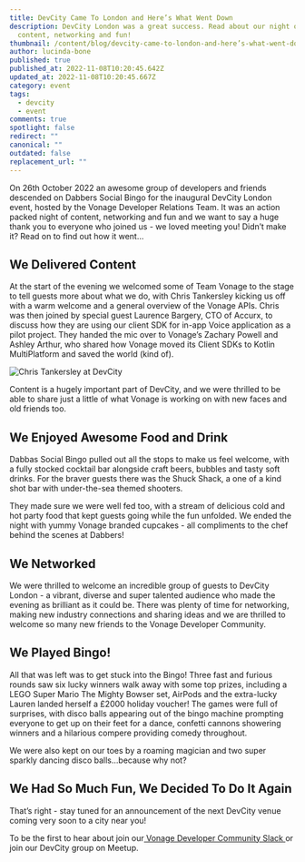 ```yaml
---
title: DevCity Came To London and Here’s What Went Down
description: DevCity London was a great success. Read about our night of
  content, networking and fun!
thumbnail: /content/blog/devcity-came-to-london-and-here’s-what-went-down/devcity-london_postevent.png
author: lucinda-bone
published: true
published_at: 2022-11-08T10:20:45.642Z
updated_at: 2022-11-08T10:20:45.667Z
category: event
tags:
  - devcity
  - event
comments: true
spotlight: false
redirect: ""
canonical: ""
outdated: false
replacement_url: ""
---
```

On 26th October 2022 an awesome group of developers and friends descended on Dabbers Social Bingo for the inaugural DevCity London event, hosted by the Vonage Developer Relations Team. It was an action packed night of content, networking and fun and we want to say a huge thank you to everyone who joined us - we loved meeting you! Didn’t make it? Read on to find out how it went…

## We Delivered Content

At the start of the evening we welcomed some of Team Vonage to the stage to tell guests more about what we do, with Chris Tankersley kicking us off with a warm welcome and a general overview of the Vonage APIs. Chris was then joined by special guest Laurence Bargery, CTO of Accurx, to discuss how they are using our client SDK for in-app Voice application as a pilot project. They handed the mic over to Vonage’s Zachary Powell and Ashley Arthur, who shared how Vonage moved its Client SDKs to Kotlin MultiPlatform and saved the world (kind of). 

![Chris Tankersley at DevCity](/content/blog/devcity-came-to-london-and-here’s-what-went-down/chris_talk.jpg)

Content is a hugely important part of DevCity, and we were thrilled to be able to share just a little of what Vonage is working on with new faces and old friends too. 

## We Enjoyed Awesome Food and Drink

Dabbas Social Bingo pulled out all the stops to make us feel welcome, with a fully stocked cocktail bar alongside craft beers, bubbles and tasty soft drinks. For the braver guests there was the Shuck Shack, a one of a kind shot bar with under-the-sea themed shooters. 

They made sure we were well fed too, with a stream of delicious cold and hot party food that kept guests going while the fun unfolded. We ended the night with yummy Vonage branded cupcakes - all compliments to the chef behind the scenes at Dabbers!

## We Networked

We were thrilled to welcome an incredible group of guests to DevCity London - a vibrant, diverse and super talented audience who made the evening as brilliant as it could be. There was plenty of time for networking, making new industry connections and sharing ideas and we are thrilled to welcome so many new friends to the Vonage Developer Community.  

## We Played Bingo!

All that was left was to get stuck into the Bingo! Three fast and furious rounds saw six lucky winners walk away with some top prizes, including a LEGO Super Mario The Mighty Bowser set, AirPods and the extra-lucky Lauren landed herself a £2000 holiday voucher! The games were full of surprises, with disco balls appearing out of the bingo machine prompting everyone to get up on their feet for a dance, confetti cannons showering winners and a hilarious compere providing comedy throughout.

We were also kept on our toes by a roaming magician and two super sparkly dancing disco balls…because why not? 

## We Had So Much Fun, We Decided To Do It Again

That’s right - stay tuned for an announcement of the next DevCity venue coming very soon to a city near you! 

To be the first to hear about join our[ Vonage Developer Community Slack ](https://developer.vonage.com/slack)or join our DevCity group on Meetup.